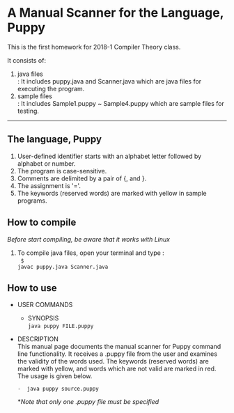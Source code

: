 # A Manual Scanner for the Language, Puppy #

This is the first homework for 2018-1 Compiler Theory class. 

It consists of:
1. java files <br>
 : It includes puppy.java and Scanner.java which are java files for executing the program.
2. sample files <br>
 : It includes Sample1.puppy ~ Sample4.puppy which are sample files for testing.

---------------------
## The language, Puppy ##
1. User-defined identifier starts with an alphabet letter followed by alphabet or number.
2. The program is case-sensitive.
3. Comments are delimited by a pair of {, and }.
4. The assignment is '='.
5. The keywords (reserved words) are marked with yellow in sample programs.


## How to compile ##
*Before start compiling, be aware that it works with Linux*

1. To compile java files, open your terminal and type :<br>
<code> $ javac puppy.java Scanner.java </code>


## How to use ##

* USER COMMANDS
  * SYNOPSIS <br>
	<code>java puppy FILE.puppy</code>

 * DESCRIPTION <br>
	This manual page documents the manual scanner for Puppy command line functionality. It receives a .puppy file 
	from the user and examines the validity of the words used. The keywords (reserved words) are marked with yellow, 
	and words which are not valid are marked in red. The usage is given below. 
		
	   -  java puppy source.puppy 		     

	**Note that only one .puppy file must be specified*
